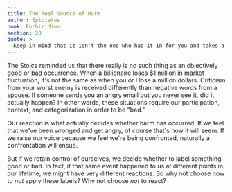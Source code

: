 ```yaml
---
title: The Real Source of Harm
author: Epictetus
book: Enchiridion
section: 20
quote: >
  Keep in mind that it isn't the one who has it in for you and takes a swipe that harms you, but rather the harm comes from your own belief about the abuse. So when someone arouses your anger, know that it's really your own opinion fueling it. Instead, make it your first response not to be carried away by such impressions, for with time and distance self-mastery is more easily achieved.
---
```


The Stoics reminded us that there really is no such thing as an objectively good or bad occurrence. When a billionaire loses $1 million in market fluctuation, it's not the same as when you or I lose a million dollars. Criticism from your worst enemy is received differently than negative words from a spouse. If someone sends you an angry email but you never see it, did it actually happen? In other words, these situations require our participation, context, and categorization in order to be "bad."

Our reaction is what actually decides whether harm has occurred. If we feel that we've been wronged and get angry, of course that's how it will seem. If we raise our voice because we feel we're being confronted, naturally a confrontation will ensue.

But if we retain control of ourselves, we decide whether to label something good or bad. In fact, if that same event happened to us at different points in our lifetime, we might have very different reactions. So why not choose now to _not_ apply these labels? Why not choose _not_ to react?
